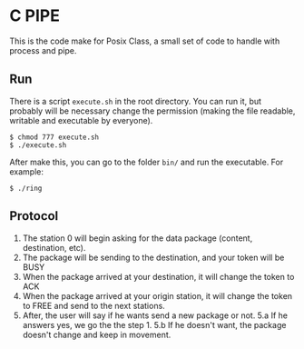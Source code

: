 # C PIPE

This is the code make for Posix Class, a small set of code to handle with process
and pipe. 

Run
---

There is a script ```execute.sh``` in the root directory. You can run it, but probably will be 
necessary change the permission (making the file readable, writable and executable by everyone). 

    $ chmod 777 execute.sh
    $ ./execute.sh
    
After make this, you can go to the folder ```bin/``` and run the executable. For example:
    
    $ ./ring
    

Protocol
---------

1. The station 0 will begin asking for the data package (content, destination, etc).
2. The package will be sending to the destination, and your token will be BUSY
3. When the package arrived at your destination, it will change the token to ACK 
4. When the package arrived at your origin station, it will change the token to 
FREE and send to the next stations.
5. After, the user will say if he wants send a new package or not.
    5.a If he answers yes, we go the the step 1.
    5.b If he doesn't want, the package doesn't change and keep in movement.